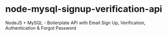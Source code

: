 # node-mysql-signup-verification-api

NodeJS + MySQL - Boilerplate API with Email Sign Up, Verification, Authentication & Forgot Password
